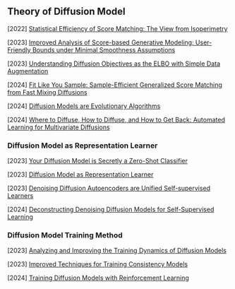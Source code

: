 ## Theory of Diffusion Model

[2022] [Statistical Efficiency of Score Matching: The View from Isoperimetry](https://arxiv.org/abs/2210.00726)

[2023] [Improved Analysis of Score-based Generative Modeling: User-Friendly Bounds under Minimal Smoothness Assumptions](https://arxiv.org/abs/2211.01916)

[2023] [Understanding Diffusion Objectives as the ELBO with Simple Data Augmentation](https://arxiv.org/abs/2303.00848)

[2024] [Fit Like You Sample: Sample-Efficient Generalized Score Matching from Fast Mixing Diffusions](https://proceedings.mlr.press/v247/qin24a/qin24a.pdf)

[2024] [Diffusion Models are Evolutionary Algorithms](https://arxiv.org/abs/2410.02543)

[2024] [Where to Diffuse, How to Diffuse, and How to Get Back: Automated Learning for Multivariate Diffusions](https://arxiv.org/abs/2303.08797)



### Diffusion Model as Representation Learner

[2023] [Your Diffusion Model is Secretly a Zero-Shot Classifier](https://arxiv.org/abs/2303.16203)

[2023] [Diffusion Model as Representation Learner](https://arxiv.org/abs/2308.10916)

[2023] [Denoising Diffusion Autoencoders are Unified Self-supervised Learners](https://arxiv.org/abs/2303.09769)

[2024] [Deconstructing Denoising Diffusion Models for Self-Supervised Learning](https://arxiv.org/abs/2401.14404)



### Diffusion Model Training Method

[2023] [Analyzing and Improving the Training Dynamics of Diffusion Models](https://arxiv.org/abs/2312.02696)

[2023] [Improved Techniques for Training Consistency Models](https://arxiv.org/abs/2310.14189)

[2024] [Training Diffusion Models with Reinforcement Learning](https://arxiv.org/abs/2305.13301)

